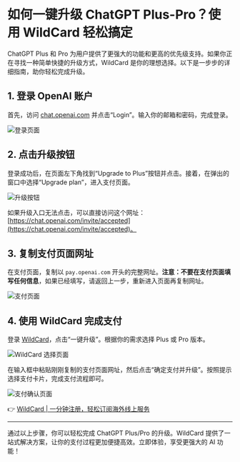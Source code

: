 # 如何一键升级 ChatGPT Plus-Pro？使用 WildCard 轻松搞定

ChatGPT Plus 和 Pro 为用户提供了更强大的功能和更高的优先级支持。如果你正在寻找一种简单快捷的升级方式，WildCard 是你的理想选择。以下是一步步的详细指南，助你轻松完成升级。

## 1. 登录 OpenAI 账户

首先，访问 [chat.openai.com](https://chat.openai.com) 并点击“Login”。输入你的邮箱和密码，完成登录。

![登录页面](https://bbtdd.com/img/599439131784964.webp)

## 2. 点击升级按钮

登录成功后，在页面左下角找到“Upgrade to Plus”按钮并点击。接着，在弹出的窗口中选择“Upgrade plan”，进入支付页面。

![升级按钮](https://bbtdd.com/img/60550058184.webp)

如果升级入口无法点击，可以直接访问这个网址：[https://chat.openai.com/invite/accepted](https://chat.openai.com/invite/accepted)。

## 3. 复制支付页面网址

在支付页面，复制以 `pay.openai.com` 开头的完整网址。**注意：不要在支付页面填写任何信息**，如果已经填写，请返回上一步，重新进入页面再复制网址。

![支付页面](https://bbtdd.com/img/26487033.webp)

## 4. 使用 WildCard 完成支付

登录 [WildCard](https://bbtdd.com/WildCard)，点击“一键升级”。根据你的需求选择 Plus 或 Pro 版本。

![WildCard 选择页面](https://bbtdd.com/img/413544151815913.webp)

在输入框中粘贴刚刚复制的支付页面网址，然后点击“确定支付并升级”。按照提示选择支付卡片，完成支付流程即可。

![支付确认页面](https://bbtdd.com/img/858328213113331.webp)

👉 [WildCard | 一分钟注册，轻松订阅海外线上服务](https://bbtdd.com/WildCard)

---

通过以上步骤，你可以轻松完成 ChatGPT Plus/Pro 的升级。WildCard 提供了一站式解决方案，让你的支付过程更加便捷高效。立即体验，享受更强大的 AI 功能！
